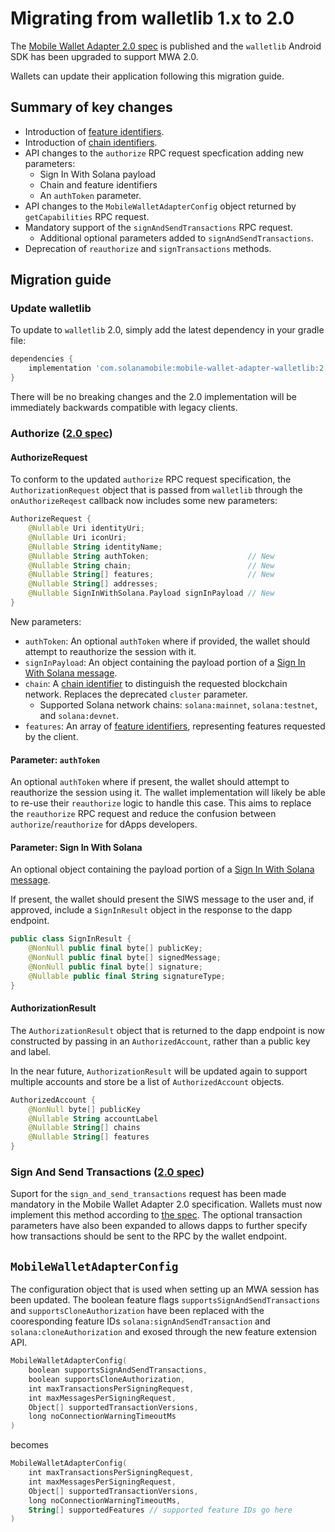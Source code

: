 # Migrating from walletlib 1.x to 2.0

The [Mobile Wallet Adapter 2.0 spec](https://solana-mobile.github.io/mobile-wallet-adapter/spec/spec.html) is published and the `walletlib` Android SDK
has been upgraded to support MWA 2.0.

Wallets can update their application following this migration guide.

## Summary of key changes

- Introduction of [feature identifiers](https://solana-mobile.github.io/mobile-wallet-adapter/spec/spec.html#feature-identifiers).
- Introduction of [chain identifiers](https://solana-mobile.github.io/mobile-wallet-adapter/spec/spec.html#chain-identifiers).
- API changes to the `authorize` RPC request specfication adding new parameters:
  - Sign In With Solana payload
  - Chain and feature identifiers
  - An `authToken` parameter.
- API changes to the `MobileWalletAdapterConfig` object returned by `getCapabilities` RPC request.
- Mandatory support of the `signAndSendTransactions` RPC request.
  - Additional optional parameters added to `signAndSendTransactions`.
- Deprecation of `reauthorize` and `signTransactions` methods.

## Migration guide

### Update walletlib

To update to `walletlib` 2.0, simply add the latest dependency in your gradle file:

```groovy
dependencies {
    implementation 'com.solanamobile:mobile-wallet-adapter-walletlib:2.0.0-alpha5'
}
```

There will be no breaking changes and the 2.0 implementation will be immediately backwards compatible with legacy clients.

### Authorize ([2.0 spec](https://solana-mobile.github.io/mobile-wallet-adapter/spec/spec.html#authorize))

#### AuthorizeRequest

To conform to the updated `authorize` RPC request specification, the `AuthorizationRequest` object that is passed from `walletlib` through the `onAuthorizeReqest` callback now includes some new parameters:

```kotlin
AuthorizeRequest {
    @Nullable Uri identityUri;
    @Nullable Uri iconUri;
    @Nullable String identityName;
    @Nullable String authToken;                      // New
    @Nullable String chain;                          // New
    @Nullable String[] features;                     // New
    @Nullable String[] addresses;
    @Nullable SignInWithSolana.Payload signInPayload // New
}
```

New parameters:

- `authToken`: An optional `authToken` where if provided, the wallet should attempt to reauthorize the session with it.
- `signInPayload`: An object containing the payload portion of a [Sign In With Solana message](https://siws.web3auth.io/spec).
- `chain`: A [chain identifier](https://solana-mobile.github.io/mobile-wallet-adapter/spec/spec.html#chain-identifiers) to distinguish the requested blockchain network. Replaces the deprecated `cluster` parameter.
  - Supported Solana network chains: `solana:mainnet`, `solana:testnet`, and `solana:devnet`.
- `features`: An array of [feature identifiers](https://solana-mobile.github.io/mobile-wallet-adapter/spec/spec.html#feature-identifiers), representing features requested by the client.

#### Parameter: `authToken`

An optional `authToken` where if present, the wallet should attempt to reauthorize the session using it. The wallet implementation will likely be able to re-use their `reauthorize` logic
to handle this case. This aims to replace the `reauthorize` RPC request and reduce the confusion between `authorize`/`reauthorize` for dApps developers.

#### Parameter: Sign In With Solana

An optional object containing the payload portion of a [Sign In With Solana message](https://siws.web3auth.io/spec).

If present, the wallet should present the SIWS message to the user and, if approved, include a `SignInResult` object in the response to the dapp endpoint.

```kotlin
public class SignInResult {
    @NonNull public final byte[] publicKey;
    @NonNull public final byte[] signedMessage;
    @NonNull public final byte[] signature;
    @Nullable public final String signatureType;
}
```

#### AuthorizationResult

The `AuthorizationResult` object that is returned to the dapp endpoint is now constructed by passing in an `AuthorizedAccount`, rather than a public key and label.

In the near future, `AuthorizationResult` will be updated again to support multiple accounts and store be a list of `AuthorizedAccount` objects.

```kotlin
AuthorizedAccount {
    @NonNull byte[] publicKey
    @Nullable String accountLabel
    @Nullable String[] chains
    @Nullable String[] features
}
```

### Sign And Send Transactions ([2.0 spec](https://solana-mobile.github.io/mobile-wallet-adapter/spec/spec.html#sign_and_send_transactions))

Suport for the `sign_and_send_transactions` request has been made mandatory in the Mobile Wallet Adapter 2.0 specification. Wallets must now implement this method according to [the spec](https://solana-mobile.github.io/mobile-wallet-adapter/spec/spec.html#sign_and_send_transactions). The optional transaction parameters have also been expanded to allows dapps to further specify how transactions should be sent to the RPC by the wallet endpoint.

## `MobileWalletAdapterConfig`

The configuration object that is used when setting up an MWA session has been updated. The boolean feature flags `supportsSignAndSendTransactions` and `supportsCloneAuthorization` have been replaced with the cooresponding feature IDs `solana:signAndSendTransaction` and `solana:cloneAuthorization` and exosed through the new feature extension API.

```kotlin
MobileWalletAdapterConfig(
    boolean supportsSignAndSendTransactions,
    boolean supportsCloneAuthorization,
    int maxTransactionsPerSigningRequest,
    int maxMessagesPerSigningRequest,
    Object[] supportedTransactionVersions,
    long noConnectionWarningTimeoutMs
)
```

becomes

```kotlin
MobileWalletAdapterConfig(
    int maxTransactionsPerSigningRequest,
    int maxMessagesPerSigningRequest,
    Object[] supportedTransactionVersions,
    long noConnectionWarningTimeoutMs,
    String[] supportedFeatures // supported feature IDs go here
)
```
